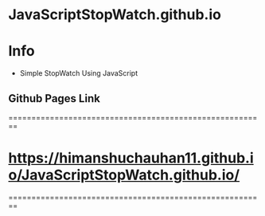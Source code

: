 # JavaScriptStopWatch.github.io

# Info
- Simple StopWatch Using JavaScript

## Github Pages Link
========================================================
# https://himanshuchauhan11.github.io/JavaScriptStopWatch.github.io/
========================================================

